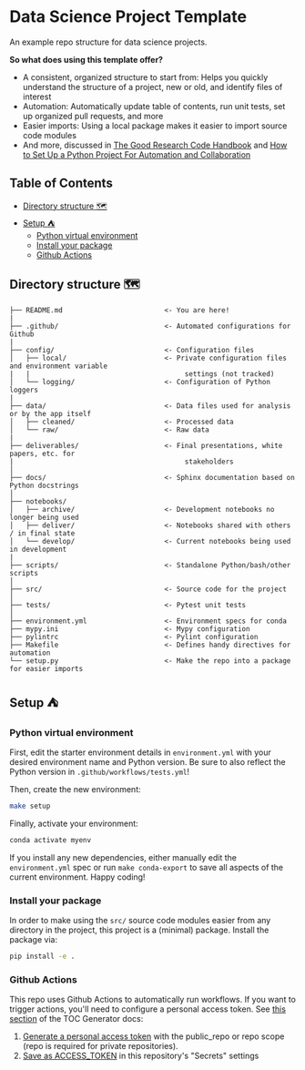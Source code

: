 # Data Science Project Template

An example repo structure for data science projects.

**So what does using this template offer?**

- A consistent, organized structure to start from: Helps you quickly understand the structure of a project, new or old, and identify files of interest
- Automation: Automatically update table of contents, run unit tests, set up organized pull requests, and more
- Easier imports: Using a local package makes it easier to import source code modules
- And more, discussed in [The Good Research Code Handbook](https://goodresearch.dev/index.html) and [How to Set Up a Python Project For Automation and Collaboration](https://eugeneyan.com/writing/setting-up-python-project-for-automation-and-collaboration/)

<!-- START doctoc generated TOC please keep comment here to allow auto update -->
<!-- DON'T EDIT THIS SECTION, INSTEAD RE-RUN doctoc TO UPDATE -->
## Table of Contents

- [Directory structure :world_map:](#directory-structure-world_map)
- [Setup :tent:](#setup-tent)
  - [Python virtual environment](#python-virtual-environment)
  - [Install your package](#install-your-package)
  - [Github Actions](#github-actions)

<!-- END doctoc generated TOC please keep comment here to allow auto update -->

## Directory structure :world_map:

```
├── README.md                         <- You are here!
|
├── .github/                          <- Automated configurations for Github 
|
├── config/                           <- Configuration files
│   ├── local/                        <- Private configuration files and environment variable
|   |                                      settings (not tracked)
│   └── logging/                      <- Configuration of Python loggers
|
├── data/                             <- Data files used for analysis or by the app itself
│   ├── cleaned/                      <- Processed data
│   └── raw/                          <- Raw data
|
├── deliverables/                     <- Final presentations, white papers, etc. for
|                                          stakeholders
│
├── docs/                             <- Sphinx documentation based on Python docstrings
│
├── notebooks/
│   ├── archive/                      <- Development notebooks no longer being used
│   ├── deliver/                      <- Notebooks shared with others / in final state
│   └── develop/                      <- Current notebooks being used in development
|
├── scripts/                          <- Standalone Python/bash/other scripts
│
├── src/                              <- Source code for the project 
│
├── tests/                            <- Pytest unit tests
│
├── environment.yml                   <- Environment specs for conda
├── mypy.ini                          <- Mypy configuration
├── pylintrc                          <- Pylint configuration
├── Makefile                          <- Defines handy directives for automation
└── setup.py                          <- Make the repo into a package for easier imports
```

## Setup :tent:

### Python virtual environment

First, edit the starter environment details in `environment.yml` with your desired environment name and Python version. Be sure to also reflect the Python version in `.github/workflows/tests.yml`!

Then, create the new environment:

```bash
make setup
```

Finally, activate your environment:

```bash
conda activate myenv
```

If you install any new dependencies, either manually edit the `environment.yml` spec or run `make conda-export` to save all aspects of the current environment. Happy coding!

### Install your package

In order to make using the `src/` source code modules easier from any directory in the project, this project is a (minimal) package. Install the package via:

```bash
pip install -e .
```

### Github Actions

This repo uses Github Actions to automatically run workflows. If you want to trigger actions, you'll need to configure a personal access token. See [this section](https://github.com/marketplace/actions/toc-generator#github_token) of the TOC Generator docs:

1. [Generate a personal access token](https://help.github.com/en/articles/creating-a-personal-access-token-for-the-command-line) with the public_repo or repo scope (repo is required for private repositories).
1. [Save as ACCESS_TOKEN](https://help.github.com/en/actions/configuring-and-managing-workflows/creating-and-storing-encrypted-secrets) in this repository's "Secrets" settings

